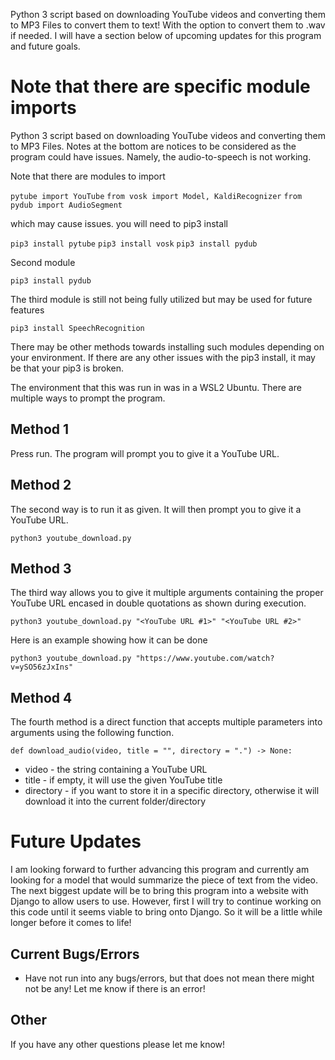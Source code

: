 Python 3 script based on downloading YouTube videos and converting them to MP3 Files to convert them to text! With the option to convert them to .wav if needed. I will have a section below of upcoming updates for this program and future goals. 


Note that there are specific module imports
=======
Python 3 script based on downloading YouTube videos and converting them to MP3 Files. 
Notes at the bottom are notices to be considered as the program could have issues. Namely, the audio-to-speech is not working.

Note that there are modules to import

`pytube import YouTube`
`from vosk import Model, KaldiRecognizer`
`from pydub import AudioSegment` 

which may cause issues. you will need to pip3 install

`pip3 install pytube`
`pip3 install vosk`
`pip3 install pydub`

Second module

`pip3 install pydub`

The third module is still not being fully utilized but may be used for future features

`pip3 install SpeechRecognition`

There may be other methods towards installing such modules depending on your environment.
If there are any other issues with the pip3 install, it may be that your pip3 is broken.

The environment that this was run in was in a WSL2 Ubuntu. There are multiple ways to prompt the program.

## Method 1

Press run. The program will prompt you to give it a YouTube URL.

## Method 2

The second way is to run it as given. It will then prompt you to give it a YouTube URL.

`python3 youtube_download.py`

## Method 3

The third way allows you to give it multiple arguments containing the proper YouTube URL encased in double quotations as shown during execution.

`python3 youtube_download.py "<YouTube URL #1>" "<YouTube URL #2>"`

Here is an example showing how it can be done

`python3 youtube_download.py "https://www.youtube.com/watch?v=ySO56zJxIns"`

## Method 4

The fourth method is a direct function that accepts multiple parameters into arguments using the following function.

`def download_audio(video, title = "", directory = ".") -> None:`

* video - the string containing a YouTube URL
* title - if empty, it will use the given YouTube title
* directory - if you want to store it in a specific directory, otherwise it will download it into the current folder/directory

# Future Updates

I am looking forward to further advancing this program and currently am looking for a model that would summarize the piece of text from the video. The next biggest update will be to bring this program into a website with Django to allow users to use. However, first I will try to continue working on this code until it seems viable to bring onto Django. So it will be a little while longer before it comes to life!

## Current Bugs/Errors

* Have not run into any bugs/errors, but that does not mean there might not be any! Let me know if there is an error!

## Other

If you have any other questions please let me know!

